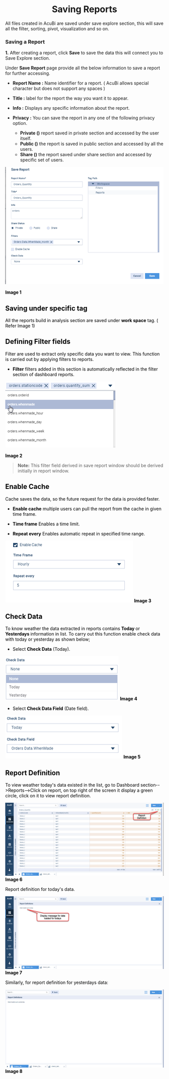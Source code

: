 


<center><h1>Saving Reports</h1></center>

All  files created in AcuBi are saved under save explore section, this will save all the filter, sorting, pivot, visualization and so on.

### Saving a Report

<b>1.</b> After creating a report, click <b>Save</b> to save the data this will connect you to Save Explore section.

Under <b>Save Report</b> page provide all the below information to save a report for further accessing.

- <b>Report Name :</b> Name identifier for a report. ( AcuBi allows  special character but does not  support any spaces )

- <b>Title :</b> label for the report the way you want it to appear.

- <b>Info :</B> Displays any specific information about the report.

- <b>Privacy :</b> You can save the report in any one of the following privacy option.

  - <b>Private ()</b> report saved in private section and accessed by the user itself.
  - <b>Public  ()</b> the report is saved in public section and accessed by all the users.
  -  <b>Share ()</b> the report saved under share section and accessed by specific set of users.

![enter image description here](https://raw.githubusercontent.com/sv18042016/fp1/eeacf708948fafc3fe1370acd16b40d2f1c1ee27/images/New_version5/TD_SAVE_REPORT_4.png)

<b><font color = "Black"> Image 1</b>

## Saving under specific tag

All the reports build in analysis section are saved under <b>work space</b> tag. ( Refer Image 1)

## Defining Filter fields

Filter are used to extract only specific data you want to view. This function is carried out by applying filters to reports.
 
- <b>Filter</b>  filters added in this section is automatically reflected in the filter section of dashboard reports.

![enter image description here](https://raw.githubusercontent.com/sv18042016/fp1/5c20a9d86f105fcc871e95e0dfc3ccb1b2d05a6d/images/New_version5/TD_SAVE_REPORT_2.png)

<b><font color = "Black"> Image 2</b>

><b>Note:</b> This filter field derived in save report window should be derived initially in report window.

## Enable Cache 

Cache saves the data, so the future request for the data is provided faster.

- <b>Enable cache</b> multiple users can pull the report from the cache in given time frame.

- <b>Time frame</b> Enables a time limit.

- <b>Repeat every</b> Enables automatic repeat in specified time range.

![enter image description here](https://raw.githubusercontent.com/sv18042016/fp1/f9fdd23f5f62ead411830f4a98d2984c76abf33b/images/New_version5/TD_SAVE_REPORT_3.png)
<b><font color = "Black"> Image 3</b>

## Check Data

To know weather the data extracted in reports contains <b> Today </b> or <b> Yesterdays </b> information in list. To carry out this function enable check data with today or yesterday as shown below;

 - Select <b> Check Data</b> (Today).

![enter image description here](https://raw.githubusercontent.com/sv18042016/fp1/eeacf708948fafc3fe1370acd16b40d2f1c1ee27/images/New_version5/TD_SAVE_REPORT_5.png)
<b><font color = "Black"> Image 4</b>

 - Select <b>Check Data Field</b> (Date field).
 
![enter image description here](https://raw.githubusercontent.com/sv18042016/fp1/eeacf708948fafc3fe1370acd16b40d2f1c1ee27/images/New_version5/TD_SAVE_REPORT_6.png)
<b><font color = "Black"> Image 5</b>

## Report Definition

To view weather today's data existed in the list, go to Dashboard section-->Reports-->Click on report, on top right of the screen it display a green circle, click on it to view report definition.

![enter image description here](https://raw.githubusercontent.com/sv18042016/fp1/0ea91ea8655307f440ff769e578e875b5873bca1/images/New_version5/TD_SAVE_REPORT_7.png)
<b><font color = "Black"> Image 6</b>

Report definition for today's data.

![enter image description here](https://raw.githubusercontent.com/sv18042016/fp1/0ea91ea8655307f440ff769e578e875b5873bca1/images/New_version5/TD_SAVE_REPORT_8.png)
<b><font color = "Black"> Image 7</b>

Similarly, for report definition for yesterdays data:

![enter image description here](https://raw.githubusercontent.com/sv18042016/fp1/0ea91ea8655307f440ff769e578e875b5873bca1/images/New_version5/TD_SAVE_REPORT_9.png)
<b><font color = "Black"> Image 8</b>
<!--stackedit_data:
eyJoaXN0b3J5IjpbLTEwMTQ0MzEyNiwtMjA5MjU2NDQ0NCwtMj
I5ODA2ODQ3LC00NDg3NTAyODQsMTI5ODkxOTQ5NSwtMzc4ODIw
Mzk3LC0yOTEwMzM3MzMsMTI5MzYxNzgzLDQ0MzY1NjkzNCw1MD
c4MTU2MDAsLTIwMDMyMDU5MjQsMTAxMzU2OTczOCwtNDg2MDYx
ODQ2LDE4NzY3OTk5MzIsOTUzODc2Mjg4LDE0Mjc0NDg4NDMsMT
g5Mzc3Mzg0OSwtMTYzODUxNjU2LDIwNjA1MTg5OSwtMTE3MjQ4
MDM4Nl19
-->